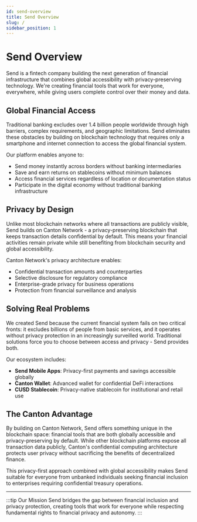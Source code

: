 ```yaml
---
id: send-overview
title: Send Overview
slug: /
sidebar_position: 1
---
```


# Send Overview

Send is a fintech company building the next generation of financial infrastructure that combines global accessibility with privacy-preserving technology. We're creating financial tools that work for everyone, everywhere, while giving users complete control over their money and data.

## Global Financial Access

Traditional banking excludes over 1.4 billion people worldwide through high barriers, complex requirements, and geographic limitations. Send eliminates these obstacles by building on blockchain technology that requires only a smartphone and internet connection to access the global financial system.

Our platform enables anyone to:
- Send money instantly across borders without banking intermediaries
- Save and earn returns on stablecoins without minimum balances
- Access financial services regardless of location or documentation status
- Participate in the digital economy without traditional banking infrastructure

## Privacy by Design

Unlike most blockchain networks where all transactions are publicly visible, Send builds on Canton Network - a privacy-preserving blockchain that keeps transaction details confidential by default. This means your financial activities remain private while still benefiting from blockchain security and global accessibility.

Canton Network's privacy architecture enables:
- Confidential transaction amounts and counterparties
- Selective disclosure for regulatory compliance
- Enterprise-grade privacy for business operations
- Protection from financial surveillance and analysis

## Solving Real Problems

We created Send because the current financial system fails on two critical fronts: it excludes billions of people from basic services, and it operates without privacy protection in an increasingly surveilled world. Traditional solutions force you to choose between access and privacy - Send provides both.

Our ecosystem includes:
- **Send Mobile Apps**: Privacy-first payments and savings accessible globally
- **Canton Wallet**: Advanced wallet for confidential DeFi interactions
- **CUSD Stablecoin**: Privacy-native stablecoin for institutional and retail use

## The Canton Advantage

By building on Canton Network, Send offers something unique in the blockchain space: financial tools that are both globally accessible and privacy-preserving by default. While other blockchain platforms expose all transaction data publicly, Canton's confidential computing architecture protects user privacy without sacrificing the benefits of decentralized finance.

This privacy-first approach combined with global accessibility makes Send suitable for everyone from unbanked individuals seeking financial inclusion to enterprises requiring confidential treasury operations.

---

:::tip Our Mission
Send bridges the gap between financial inclusion and privacy protection, creating tools that work for everyone while respecting fundamental rights to financial privacy and autonomy.
:::